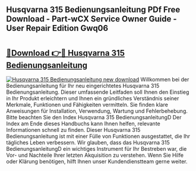 ## Husqvarna 315 Bedienungsanleitung PDf Free Download - Part-wCX Service Owner Guide - User Repair Edition Gwq06

# <h2><a href="http://df3muy5.blite.top/?on=Husqvarna+315+Bedienungsanleitung">🔗Download 👉🔴 Husqvarna 315 Bedienungsanleitung</a></h2>

[![Husqvarna 315 Bedienungsanleitung new download](https://i.imgur.com/lujVjoI.png)](http://df3muy5.blite.top/?on=Husqvarna+315+Bedienungsanleitung)
Willkommen bei der Bedienungsanleitung für Ihr neu eingerichtetes Husqvarna 315 Bedienungsanleitung. Dieser umfassende Leitfaden soll Ihnen den Einstieg in Ihr Produkt erleichtern und Ihnen ein gründliches Verständnis seiner Merkmale, Funktionen und Fähigkeiten vermitteln. Sie finden klare Anweisungen für Installation, Verwendung, Wartung und Fehlerbehebung. Bitte beachten Sie den Index Husqvarna 315 BedienungsanleitungD Der Index am Ende dieses Handbuchs kann Ihnen helfen, relevante Informationen schnell zu finden. Dieser Husqvarna 315 Bedienungsanleitung ist mit einer Fülle von Funktionen ausgestattet, die Ihr tägliches Leben verbessern. Wir glauben, dass das Husqvarna 315 BedienungsanleitungD ein wichtiges Instrument für Ihr Bestreben war, die Vor- und Nachteile Ihrer letzten Akquisition zu verstehen. Wenn Sie Hilfe oder Klärung benötigen, hilft Ihnen unser Kundendienstteam gerne weiter.

